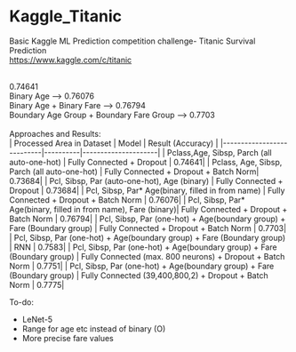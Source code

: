 # Kaggle_Titanic
Basic Kaggle ML Prediction competition challenge- Titanic Survival Prediction
</br>
https://www.kaggle.com/c/titanic
</br>
</br>


0.74641</br>
Binary Age --> 0.76076
</br>
Binary Age + Binary Fare --> 0.76794</br>
Boundary Age Group + Boundary Fare Group --> 0.7703 </br>
</br>
Approaches and Results: </br>
| Processed Area in Dataset |  Model  | Result (Accuracy) |
|---------------------------|----------|---------------------|
| Pclass,Age, Sibsp, Parch (all auto-one-hot) | Fully Connected + Dropout | 0.74641|
| Pclass, Age, Sibsp, Parch  (all auto-one-hot) | Fully Connected + Dropout + Batch Norm| 0.73684|
| Pcl, Sibsp, Par (auto-one-hot), Age (binary) | Fully Connected + Dropout | 0.73684|
| Pcl, Sibsp, Par* Age(binary, filled in from name) | Fully Connected + Dropout + Batch Norm | 0.76076|
| Pcl, Sibsp, Par* Age(binary, filled in from name), Fare (binary)| Fully Connected + Dropout + Batch Norm | 0.76794|
| Pcl, Sibsp, Par (one-hot) + Age(boundary group) + Fare (Boundary group) | Fully Connected + Dropout + Batch Norm | 0.7703|
| Pcl, Sibsp, Par (one-hot) + Age(boundary group) + Fare (Boundary group) | RNN | 0.7583|
| Pcl, Sibsp, Par (one-hot) + Age(boundary group) + Fare (Boundary group) | Fully Connected (max. 800 neurons) + Dropout + Batch Norm | 0.7751|
| Pcl, Sibsp, Par (one-hot) + Age(boundary group) + Fare (Boundary group) | Fully Connected (39,400,800,2) + Dropout + Batch Norm | 0.7775|


To-do: 
- LeNet-5
- Range for age etc instead of binary (O)
- More precise fare values
